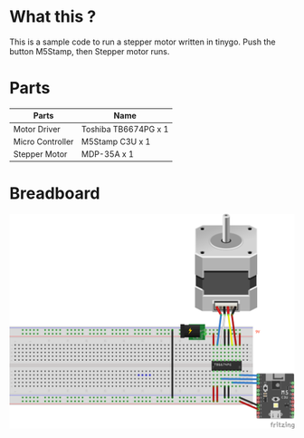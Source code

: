 # What this ?
This is a sample code to run a stepper motor written in tinygo.
Push the button M5Stamp, then Stepper motor runs.

# Parts

| Parts            | Name                 |
|------------------|----------------------|
| Motor Driver     | Toshiba TB6674PG x 1 |
| Micro Controller | M5Stamp C3U      x 1 |
| Stepper Motor    | MDP-35A          x 1 |

# Breadboard
![Breadboard](TB6674PG_Breadboard.png)

